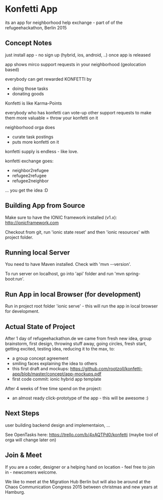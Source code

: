 # Konfetti App

its an app for neighborhood help exchange - part of of the refugeehackathon, Berlin 2015


## Concept Notes

just install app - no sign up (hybrid, ios, android, ..) once app is released

app shows mirco support requests in your neighborhood (geolocation based)

everybody can get rewarded KONFETTI by
- doing those tasks
- donating goods

Konfetti is like Karma-Points

everybody who has konfetti can
vote-up other support requests
to make them more valuable
= throw your konfetti on it

neighborhood orga does
- curate task postings
- puts more konfetti on it

konfetti supply is endless - like love.

konfetti exchange goes:
- neighbor2refugee
- refugee2refugee
- refugee2neighbor

... you get the idea :D


## Building App from Source

Make sure to have the IONIC framework installed (v1.x): http://ionicframework.com

Checkout from git, run 'ionic state reset' and then 'ionic resources' with project folder.


## Running local Server

You need to have Maven installed. Check with 'mvn --version'.

To run server on localhost, go into 'api' folder and run 'mvn spring-boot:run'.


## Run App in local Browser (for development)

Run in project root folder 'ionic serve' - this will run the app in local browser for development.


## Actual State of Project

After 1 day of refugeehackathon.de we came from fresh new idea, group brainstorm, first design, throwing stuff away, going circles, fresh start, getting excited, testing idea, reducing it to the max, to:

- a group concept agreement
- smiling faces explaining the idea to others
- this first draft and mockups: https://github.com/rootzoll/konfetti-app/blob/master/concept/app-mockups.pdf
- first code commit: ionic hybrid app template

After 4 weeks of free time spend on the project:

- an almost ready click-prototype of the app - this will be awesome :)


## Next Steps

user building backend design and implementaion, ...

See OpenTasks here: https://trello.com/b/4xAQTPd0/konfetti (maybe tool of orga will change later on)


## Join & Meet

If you are a coder, designer or a helping hand on location - feel free to join in - newcomers welcome.

We like to meet at the Migration Hub Berlin but will also be around at the Chaos Communication Congress 2015 between christmas and new years at Hamburg.
